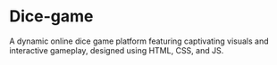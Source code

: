 # Dice-game
A dynamic online dice game platform featuring captivating visuals and interactive gameplay, designed using HTML, CSS, and JS.
